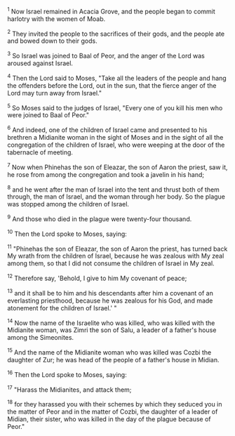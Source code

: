 <sup>1</sup> 
Now Israel remained in Acacia Grove, and the people began to commit harlotry with the women of Moab. 

<sup>2</sup> 
They invited the people to the sacrifices of their gods, and the people ate and bowed down to their gods. 

<sup>3</sup> 
So Israel was joined to Baal of Peor, and the anger of the Lord was aroused against Israel. 

<sup>4</sup> 
Then the Lord said to Moses, "Take all the leaders of the people and hang the offenders before the Lord, out in the sun, that the fierce anger of the Lord may turn away from Israel." 

<sup>5</sup> 
So Moses said to the judges of Israel, "Every one of you kill his men who were joined to Baal of Peor." 

<sup>6</sup> 
And indeed, one of the children of Israel came and presented to his brethren a Midianite woman in the sight of Moses and in the sight of all the congregation of the children of Israel, who were weeping at the door of the tabernacle of meeting. 

<sup>7</sup> 
Now when Phinehas the son of Eleazar, the son of Aaron the priest, saw it, he rose from among the congregation and took a javelin in his hand; 

<sup>8</sup> 
and he went after the man of Israel into the tent and thrust both of them through, the man of Israel, and the woman through her body. So the plague was stopped among the children of Israel. 

<sup>9</sup> 
And those who died in the plague were twenty-four thousand. 

<sup>10</sup> 
Then the Lord spoke to Moses, saying: 

<sup>11</sup> 
"Phinehas the son of Eleazar, the son of Aaron the priest, has turned back My wrath from the children of Israel, because he was zealous with My zeal among them, so that I did not consume the children of Israel in My zeal. 

<sup>12</sup> 
Therefore say, 'Behold, I give to him My covenant of peace; 

<sup>13</sup> 
and it shall be to him and his descendants after him a covenant of an everlasting priesthood, because he was zealous for his God, and made atonement for the children of Israel.' " 

<sup>14</sup> 
Now the name of the Israelite who was killed, who was killed with the Midianite woman, was Zimri the son of Salu, a leader of a father's house among the Simeonites. 

<sup>15</sup> 
And the name of the Midianite woman who was killed was Cozbi the daughter of Zur; he was head of the people of a father's house in Midian. 

<sup>16</sup> 
Then the Lord spoke to Moses, saying: 

<sup>17</sup> 
"Harass the Midianites, and attack them; 

<sup>18</sup> 
for they harassed you with their schemes by which they seduced you in the matter of Peor and in the matter of Cozbi, the daughter of a leader of Midian, their sister, who was killed in the day of the plague because of Peor."